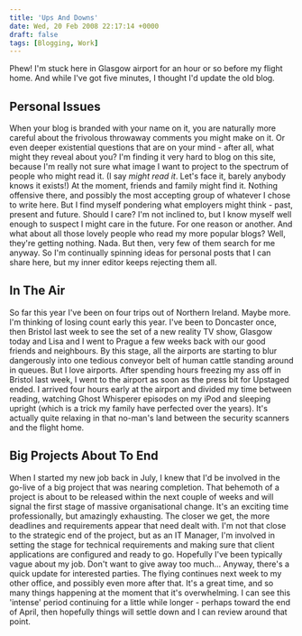 ```yaml
---
title: 'Ups And Downs'
date: Wed, 20 Feb 2008 22:17:14 +0000
draft: false
tags: [Blogging, Work]
---
```


Phew! I'm stuck here in Glasgow airport for an hour or so before my flight home. And while I've got five minutes, I thought I'd update the old blog.

Personal Issues
---------------

When your blog is branded with your name on it, you are naturally more careful about the frivolous throwaway comments you might make on it. Or even deeper existential questions that are on your mind - after all, what might they reveal about you? I'm finding it very hard to blog on this site, because I'm really not sure what image I want to project to the spectrum of people who might read it. (I say _might read it_. Let's face it, barely anybody knows it exists!) At the moment, friends and family might find it. Nothing offensive there, and possibly the most accepting group of whatever I chose to write here. But I find myself pondering what employers might think - past, present and future. Should I care? I'm not inclined to, but I know myself well enough to suspect I might care in the future. For one reason or another. And what about all those lovely people who read my more popular blogs? Well, they're getting nothing. Nada. But then, very few of them search for me anyway. So I'm continually spinning ideas for personal posts that I can share here, but my inner editor keeps rejecting them all.

In The Air
----------

So far this year I've been on four trips out of Northern Ireland. Maybe more. I'm thinking of losing count early this year. I've been to Doncaster once, then Bristol last week to see the set of a new reality TV show, Glasgow today and Lisa and I went to Prague a few weeks back with our good friends and neighbours. By this stage, all the airports are starting to blur dangerously into one tedious conveyor belt of human cattle standing around in queues. But I love airports. After spending hours freezing my ass off in Bristol last week, I went to the airport as soon as the press bit for Upstaged ended. I arrived four hours early at the airport and divided my time between reading, watching Ghost Whisperer episodes on my iPod and sleeping upright (which is a trick my family have perfected over the years). It's actually quite relaxing in that no-man's land between the security scanners and the flight home.

Big Projects About To End
-------------------------

When I started my new job back in July, I knew that I'd be involved in the go-live of a big project that was nearing completion. That behemoth of a project is about to be released within the next couple of weeks and will signal the first stage of massive organisational change. It's an exciting time professionally, but amazingly exhausting. The closer we get, the more deadlines and requirements appear that need dealt with. I'm not that close to the strategic end of the project, but as an IT Manager, I'm involved in setting the stage for technical requirements and making sure that client applications are configured and ready to go. Hopefully I've been typically vague about my job. Don't want to give away too much... Anyway, there's a quick update for interested parties. The flying continues next week to my other office, and possibly even more after that. It's a great time, and so many things happening at the moment that it's overwhelming. I can see this 'intense' period continuing for a little while longer - perhaps toward the end of April, then hopefully things will settle down and I can review around that point.